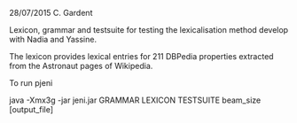 28/07/2015
C. Gardent

Lexicon, grammar and testsuite for testing the lexicalisation method develop with Nadia and Yassine. 

The lexicon provides lexical entries for 211 DBPedia properties extracted from the Astronaut pages of Wikipedia. 

To run pjeni

 java -Xmx3g -jar jeni.jar GRAMMAR LEXICON TESTSUITE beam_size [output_file]
